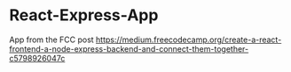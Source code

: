 # React-Express-App

App from the FCC post https://medium.freecodecamp.org/create-a-react-frontend-a-node-express-backend-and-connect-them-together-c5798926047c
